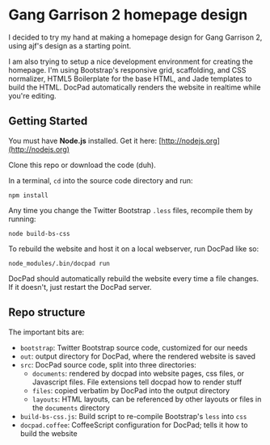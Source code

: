 # Gang Garrison 2 homepage design

I decided to try my hand at making a homepage design for Gang Garrison 2, using ajf's design as a starting point.

I am also trying to setup a nice development environment for creating the homepage.
I'm using Bootstrap's responsive grid, scaffolding, and CSS normalizer, HTML5 Boilerplate for the base HTML,
and Jade templates to build the HTML.  DocPad automatically renders the website in realtime while you're editing.

## Getting Started

You must have **Node.js** installed.  Get it here: [http://nodejs.org](http://nodejs.org)

Clone this repo or download the code (duh).

In a terminal, `cd` into the source code directory and run:

`npm install`

Any time you change the Twitter Bootstrap `.less` files, recompile them by running:

`node build-bs-css`

To rebuild the website and host it on a local webserver, run DocPad like so:

`node_modules/.bin/docpad run`

DocPad should automatically rebuild the website every time a file changes.  If it doesn't, just restart the DocPad server.

## Repo structure

The important bits are:

* `bootstrap`: Twitter Bootstrap source code, customized for our needs
* `out`: output directory for DocPad, where the rendered website is saved
* `src`: DocPad source code, split into three directories:
  * `documents`: rendered by docpad into website pages, css files, or Javascript files.  File extensions tell docpad how to render stuff
  * `files`: copied verbatim by DocPad into the output directory
  * `layouts`: HTML layouts, can be referenced by other layouts or files in the `documents` directory
* `build-bs-css.js`: Build script to re-compile Bootstrap's `less` into `css`
* `docpad.coffee`: CoffeeScript configuration for DocPad; tells it how to build the website
